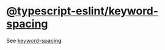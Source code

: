 [@typescript-eslint/keyword-spacing](https://github.com/typescript-eslint/typescript-eslint/blob/v4.22.1/packages/eslint-plugin/docs/rules/keyword-spacing.md)
==============================================================================================================================================================
See [keyword-spacing](../eslint/keyword-spacing.md)
